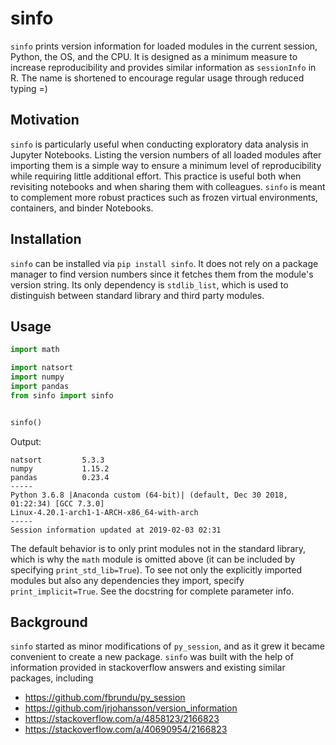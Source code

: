 # sinfo

`sinfo` prints version information for loaded modules in the current session,
Python, the OS, and the CPU. It is designed as a minimum measure to increase
reproducibility and provides similar information as `sessionInfo` in R. The
name is shortened to encourage regular usage through reduced typing =)

## Motivation

`sinfo` is particularly useful when conducting exploratory data analysis in
Jupyter Notebooks. Listing the version numbers of all loaded modules after
importing them is a simple way to ensure a minimum level of reproducibility
while requiring little additional effort. This practice is useful both when
revisiting notebooks and when sharing them with colleagues. `sinfo` is meant to
complement more robust practices such as frozen virtual environments,
containers, and binder Notebooks.

## Installation

`sinfo` can be installed via `pip install sinfo`. It does not rely on a package
manager to find version numbers since it fetches them from the module's version
string. Its only dependency is `stdlib_list`, which is used to distinguish
between standard library and third party modules.

## Usage

```python
import math

import natsort
import numpy
import pandas
from sinfo import sinfo


sinfo()
```


Output:

```
natsort         5.3.3
numpy           1.15.2
pandas          0.23.4
-----
Python 3.6.8 |Anaconda custom (64-bit)| (default, Dec 30 2018, 01:22:34) [GCC 7.3.0]
Linux-4.20.1-arch1-1-ARCH-x86_64-with-arch
-----
Session information updated at 2019-02-03 02:31
```

The default behavior is to only print modules not in the standard library,
which is why the `math` module is omitted above (it can be included by
specifying `print_std_lib=True`). To see not only the explicitly imported
modules but also any dependencies they import, specify `print_implicit=True`.
See the docstring for complete parameter info.

## Background

`sinfo` started as minor modifications of `py_session`, and as it grew it
became convenient to create a new package. `sinfo` was built with the help of
information provided in stackoverflow answers and existing similar packages,
including

- https://github.com/fbrundu/py_session
- https://github.com/jrjohansson/version_information
- https://stackoverflow.com/a/4858123/2166823
- https://stackoverflow.com/a/40690954/2166823
